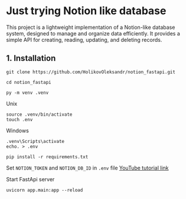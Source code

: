 # Just trying Notion like database

This project is a lightweight implementation of a Notion-like database system, designed to manage and organize data efficiently. It provides a simple API for creating, reading, updating, and deleting records.

## 1. Installation

```
git clone https://github.com/HolikovOleksandr/notion_fastapi.git
```
```
cd notion_fastapi
```
```
py -m venv .venv
```

Unix
```
source .venv/bin/activate
touch .env
```

Windows
```
.venv\Scripts\activate
echo. > .env
```

```
pip install -r requirements.txt
```

Set `NOTION_TOKEN` and `NOTION_DB_ID` in `.env` file
[YouTube tutorial link](https://www.youtube.com/watch?v=7mo4XrjRFv0&t=187s&ab_channel=Whalesync)

Start FastApi server
```
uvicorn app.main:app --reload
```